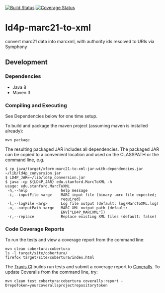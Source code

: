 [![Build Status](https://travis-ci.org/sul-dlss/ld4p-marc21-to-xml.svg?branch=master)](https://travis-ci.org/sul-dlss/ld4p-marc21-to-xml)
[![Coverage Status](https://coveralls.io/repos/github/sul-dlss/ld4p-marc21-to-xml/badge.svg?branch=master)](https://coveralls.io/github/sul-dlss/ld4p-marc21-to-xml?branch=master)

# ld4p-marc21-to-xml
convert marc21 data into marcxml, with authority ids resolved to URIs via Symphony

## Development

### Dependencies

- Java 8
- Maven 3

### Compiling and Executing

See Dependencies below for one time setup.

To build and package the maven project (assuming maven is installed already):
```
mvn package
```

The resulting packaged JAR includes all dependencies.  The
packaged JAR can be copied to a convenient location and used on the CLASSPATH or the command line, e.g.
```
$ cp java/target/xform-marc21-to-xml-jar-with-dependencies.jar ~/lib/ld4p_conversion.jar
$ LD4P_JAR=~/lib/ld4p_conversion.jar
$ java -cp ${LD4P_JAR} edu.stanford.MarcToXML -h
usage: edu.stanford.MarcToXML
 -h,--help               help message
 -i,--inputFile <arg>    MARC input file (binary .mrc file expected;
                         required)
 -l,--logFile <arg>      Log file output (default: log/MarcToXML.log)
 -o,--outputPath <arg>   MARC XML output path (default:
                         ENV["LD4P_MARCXML"])
 -r,--replace            Replace existing XML files (default: false)
```

### Code Coverage Reports

To run the tests and view a coverage report from the command line:
```
mvn clean cobertura:cobertura
ls -l target/site/cobertura/
firefox target/site/cobertura/index.html
```

The [Travis CI](https://travis-ci.org/sul-dlss/ld4p-marc21-to-xml) builds run tests and submit
a coverage report to [Coveralls](https://coveralls.io/github/sul-dlss/ld4p-marc21-to-xml).
To update Coveralls from the command line, try:
```
mvn clean test cobertura:cobertura coveralls:report -DrepoToken=yourcoverallsprojectrepositorytoken
```
